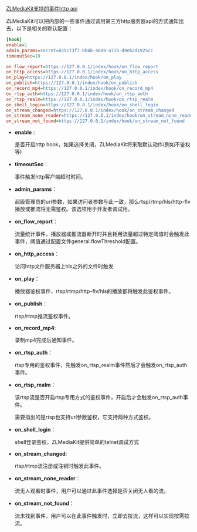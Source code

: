 [ZLMediaKit支持的事件http api](https://www.jianshu.com/p/72a4fe770de7)



ZLMediaKit可以把内部的一些事件通过调用第三方http服务器api的方式通知出去，以下是相关的默认配置：



```ini
[hook]
enable=1
admin_params=secret=035c73f7-bb6b-4889-a715-d9eb2d1925cc
timeoutSec=10

on_flow_report=https://127.0.0.1/index/hook/on_flow_report
on_http_access=https://127.0.0.1/index/hook/on_http_access
on_play=https://127.0.0.1/index/hook/on_play
on_publish=https://127.0.0.1/index/hook/on_publish
on_record_mp4=https://127.0.0.1/index/hook/on_record_mp4
on_rtsp_auth=https://127.0.0.1/index/hook/on_rtsp_auth
on_rtsp_realm=https://127.0.0.1/index/hook/on_rtsp_realm
on_shell_login=https://127.0.0.1/index/hook/on_shell_login
on_stream_changed=https://127.0.0.1/index/hook/on_stream_changed
on_stream_none_reader=https://127.0.0.1/index/hook/on_stream_none_reader
on_stream_not_found=https://127.0.0.1/index/hook/on_stream_not_found
```

- **enable** :

  是否开启http hook，如果选择关闭，ZLMediaKit将采取默认动作(例如不鉴权等)

- **timeoutSec**：

  事件触发http客户端超时时间。

- **admin_params**：

  超级管理员的url参数，如果访问者参数与此一致，那么rtsp/rtmp/hls/http-flv播放或推流将无需鉴权。该选项用于开发者调试用。

- **on_flow_report**：

  流量统计事件，播放器或推流器断开时并且耗用流量超过特定阈值时会触发此事件，阈值通过配置文件general.flowThreshold配置。

- **on_http_access**：

  访问http文件服务器上hls之外的文件时触发

- **on_play**：

  播放器鉴权事件，rtsp/rtmp/http-flv/hls的播放都将触发此鉴权事件。

- **on_publish**：

  rtsp/rtmp推流鉴权事件。

- **on_record_mp4**:

  录制mp4完成后通知事件。

- **on_rtsp_auth**：

  rtsp专用的鉴权事件，先触发on_rtsp_realm事件然后才会触发on_rtsp_auth事件。

- **on_rtsp_realm**：

  该rtsp流是否开启rtsp专用方式的鉴权事件，开启后才会触发on_rtsp_auth事件。

  需要指出的是rtsp也支持url参数鉴权，它支持两种方式鉴权。

- **on_shell_login**：

  shell登录鉴权，ZLMediaKit提供简单的telnet调试方式

- **on_stream_changed**:

  rtsp/rtmp流注册或注销时触发此事件。

- **on_stream_none_reader**：

  流无人观看时事件，用户可以通过此事件选择是否关闭无人看的流。

- **on_stream_not_found**：

  流未找到事件，用户可以在此事件触发时，立即去拉流，这样可以实现按需拉流。